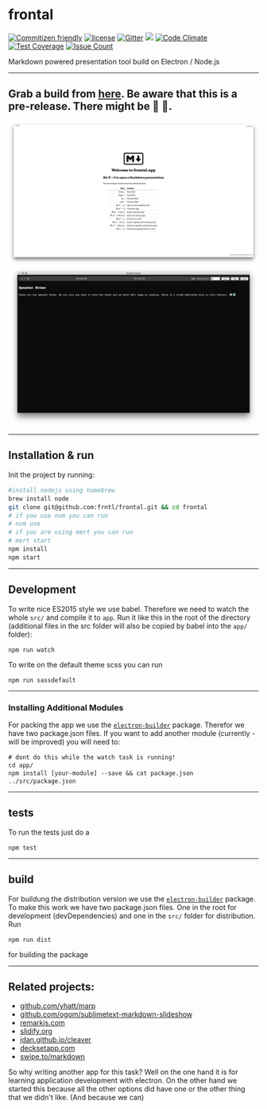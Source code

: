 # frontal

[![Commitizen friendly](https://img.shields.io/badge/commitizen-friendly-brightgreen.svg)](http://commitizen.github.io/cz-cli/) [![license](https://img.shields.io/github/license/mashape/apistatus.svg?maxAge=2592000)]() [![Gitter](https://img.shields.io/gitter/room/nwjs/nw.js.svg?maxAge=2592000)](https://gitter.im/frntl/frontal) ![](https://img.shields.io/badge/build%20with-%E2%9D%A4-brightgreen.svg) [![Code Climate](https://codeclimate.com/github/frntl/frontal/badges/gpa.svg)](https://codeclimate.com/github/frntl/frontal) [![Test Coverage](https://codeclimate.com/github/frntl/frontal/badges/coverage.svg)](https://codeclimate.com/github/frntl/frontal/coverage) [![Issue Count](https://codeclimate.com/github/frntl/frontal/badges/issue_count.svg)](https://codeclimate.com/github/frntl/frontal)  

Markdown powered presentation tool build on Electron / Node.js  

---

Grab a build from [here](https://github.com/frntl/frontal/releases). Be aware that this is a pre-release. There might be 🐛 🐉.  
---

![](docs/images/main-window.png)  
![](docs/images/speaker-window.png)  

---

## Installation & run

Init the project by running:  

```bash
#install nodejs using homebrew 
brew install node
git clone git@github.com:frntl/frontal.git && cd frontal
# if you use nvm you can run
# nvm use
# if you are using mert you can run
# mert start
npm install
npm start
```

---

## Development  



To write nice ES2015 style we use babel. Therefore we need to watch the whole `src/` and compile it to `app`. Run it like this in the root of the directory (additional files in the src folder will also be copied by babel into the `app/` folder):  

    npm run watch

To write on the default theme scss you can run

    npm run sassdefault

---

### Installing Additional Modules  

For packing the app we use the [`electron-builder`](https://github.com/electron-userland/electron-builder) package. Therefor we have two package.json files. If you want to add another module (currently - will be improved) you will need to:  

    # dont do this while the watch task is running!
    cd app/
    npm install [your-module] --save && cat package.json ../src/package.json
    

---

## tests

To run the tests just do a  

    npm test


---

## build  

For buildung the distribution version we use the [`electron-builder`](https://github.com/electron-userland/electron-builder) package. To make this work we have two package.json files. One in the root for development (devDependencies) and one in the `src/` folder for distribution. Run  

    npm run dist

for building the package

---

## Related projects:

- [github.com/yhatt/marp](https://github.com/yhatt/marp/)  
- [github.com/ogom/sublimetext-markdown-slideshow](https://github.com/ogom/sublimetext-markdown-slideshow)  
- [remarkjs.com](http://remarkjs.com/#1)  
- [slidify.org](http://slidify.org/)  
- [jdan.github.io/cleaver](http://jdan.github.io/cleaver/#2)   
- [decksetapp.com](http://www.decksetapp.com/)  
- [swipe.to/markdown](https://www.swipe.to/markdown/)  

So why writing another app for this task? Well on the one hand it is for learning application development with electron. On the other hand we started this because all the other options did have one or the other thing that we didn't like. (And because we can)

